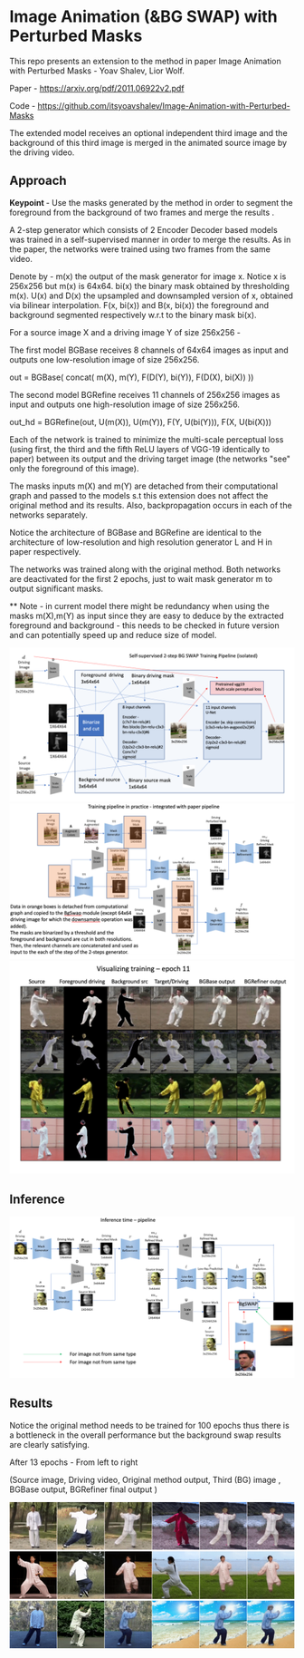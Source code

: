 <h1> Image Animation (&BG SWAP) with Perturbed Masks </h1>


This repo presents an extension to the method in paper Image Animation with Perturbed Masks - Yoav Shalev, Lior Wolf.


Paper - https://arxiv.org/pdf/2011.06922v2.pdf


Code - https://github.com/itsyoavshalev/Image-Animation-with-Perturbed-Masks

The extended model receives an optional independent third image and the background of this third image is merged in the animated source image by the driving video.


<h2> Approach </h2>


<b> Keypoint </b> - Use the masks generated by the method in order to segment the foreground from the background of two frames and merge the results .


A 2-step generator which consists of 2 Encoder Decoder based models was trained in a self-supervised manner in order to merge the results. As in the paper, the networks were trained using two frames from the same video.


Denote by  - m(x) the output of the mask generator for image x. Notice x is 256x256 but m(x) is 64x64.
            bi(x) the binary mask obtained by thresholding m(x).
            U(x) and D(x) the upsampled and downsampled version of x, obtained via bilinear interpolation.
            F(x, bi(x)) and B(x, bi(x)) the foreground and background segmented respectively w.r.t to the binary mask bi(x).


For a source image X and a driving image Y of size 256x256 -


The first model BGBase receives 8 channels of 64x64 images as input and outputs one low-resolution image of size 256x256.


out = BGBase(  concat( m(X), m(Y), F(D(Y), bi(Y)), F(D(X), bi(X)) ))


The second model BGRefine receives 11 channels of 256x256 images as input and outputs one high-resolution image of size 256x256.


out_hd = BGRefine(out, U(m(X)), U(m(Y)),  F(Y, U(bi(Y))), F(X, U(bi(X)))


Each of the network is trained to minimize the multi-scale perceptual loss (using first, the third and the fifth ReLU layers of VGG-19 identically to paper) between its output and the driving target image (the networks "see" only the foreground of this image).


The masks inputs m(X) and m(Y) are detached from their computational graph and passed to the models s.t this extension does not affect the original method and its results.
Also, backpropagation occurs in each of the networks separately.


Notice the architecture of BGBase and BGRefine are identical to the architecture of low-resolution and high resolution generator L and H in paper respectively.


The networks was trained along with the original method. Both networks are deactivated for the first 2 epochs, just to wait mask generator m to output significant masks. 


** Note - in current model there might be redundancy when using the masks m(X),m(Y) as input since they are easy to deduce by the extracted foreground and background - this needs to be checked in future version and can potentially speed up and reduce size of model.


![Alt text](imgs/isolated.png?raw=true "pipeline")
![Alt text](imgs/original.png?raw=true "original")
![Alt text](imgs/epoch_11.png?raw=true "epoch 11")

<h2> Inference </h2>

![Alt text](imgs/inference.png?raw=true "pipeline")

<h2> Results </h2>

Notice the original method needs to be trained for 100 epochs thus there is a bottleneck in the overall performance but the background swap results are clearly satisfying.


After 13 epochs - From left to right


 (Source image, Driving video, Original method output, Third (BG) image , BGBase output, BGRefiner final output )

![Alt Text](imgs/out1.gif)
![Alt Text](imgs/out2.gif)
![Alt Text](imgs/out3.gif)




